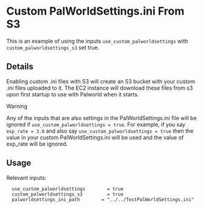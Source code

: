 # Custom PalWorldSettings.ini From S3
This is an example of using the inputs `use_custom_palworldsettings` with `custom_palworldsettings_s3` set true.

## Details
Enabling custom .ini files with S3 will create an S3 bucket with your custom .ini files uploaded to it. The EC2 instance will download these files from s3 upon first startup to use with Palworld when it starts.

> [!WARNING]
> Any of the inputs that are also settings in the PalWorldSettings.ini file will be ignored if `use_custom_palworldsettings = true`. For example, if you say `exp_rate = 3.0` and also say  `use_custom_palworldsettings = true` then the value in your custom PalWorldSettings.ini will be used and the value of exp_rate will be ignored.

## Usage
Relevant inputs:

```HCL
  use_custom_palworldsettings        = true
  custom_palworldsettings_s3         = true
  palworldsettings_ini_path        = "../../TestPalWorldSettings.ini"
```